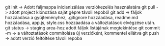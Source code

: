 git init -> Adott fáljmappa inicianizálása verziókezelés használatára
git pull -> adott project klónozása saját gépre távoli repoból
git add  -> fáljok hozzáadása a gyűjteményhez, .gitignore hozzáadása, readme.md hozzáadása, app.js, style.css hozzáadása a változtatások elvégzése után.
git status -> staging area-hoz adott fáljok listájának megtekintése
git commit -m -> a változtatások commitolása új verzióként, kommentel ellátva
git push -> adott verzió feltöltése távoli repoba